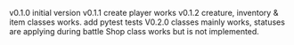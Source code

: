 v0.1.0 initial version
v0.1.1 create player works
v0.1.2 creature, inventory & item classes works.
add pytest tests
V0.2.0 classes mainly works, statuses are applying during battle
Shop class works but is not implemented.
